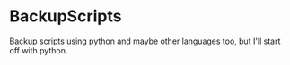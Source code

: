 # BackupScripts
Backup scripts using python and maybe other languages too, but I'll start off with python.

